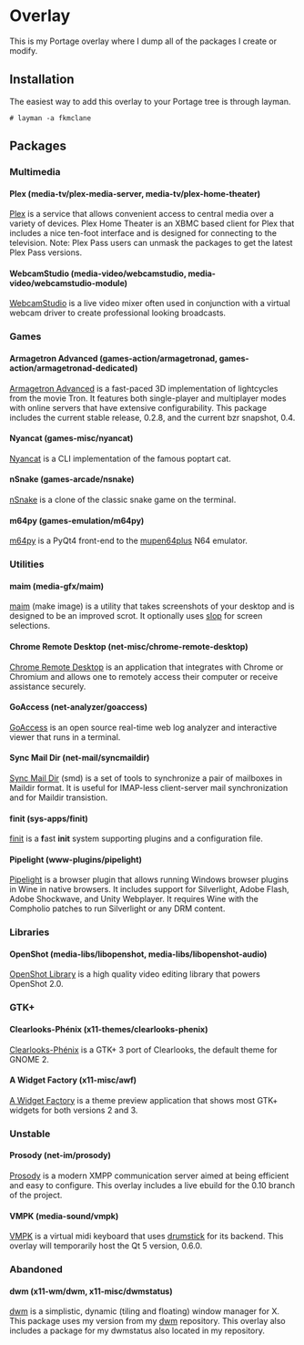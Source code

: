 Overlay
=======
This is my Portage overlay where I dump all of the packages I create or modify.

Installation
------------
The easiest way to add this overlay to your Portage tree is through layman.

```
# layman -a fkmclane
```

Packages
--------

### Multimedia

#### Plex (media-tv/plex-media-server, media-tv/plex-home-theater) ####
[Plex](http://plex.tv/) is a service that allows convenient access to central media over a variety of devices. Plex Home Theater is an XBMC based client for Plex that includes a nice ten-foot interface and is designed for connecting to the television. Note: Plex Pass users can unmask the packages to get the latest Plex Pass versions.

#### WebcamStudio (media-video/webcamstudio, media-video/webcamstudio-module) ####
[WebcamStudio](https://code.google.com/p/webcamstudio/) is a live video mixer often used in conjunction with a virtual webcam driver to create professional looking broadcasts.

### Games

#### Armagetron Advanced (games-action/armagetronad, games-action/armagetronad-dedicated) ####
[Armagetron Advanced](http://armagetronad.org/) is a fast-paced 3D implementation of lightcycles from the movie Tron. It features both single-player and multiplayer modes with online servers that have extensive configurability. This package includes the current stable release, 0.2.8, and the current bzr snapshot, 0.4.

#### Nyancat (games-misc/nyancat) ####
[Nyancat](https://github.com/klange/nyancat) is a CLI implementation of the famous poptart cat.

#### nSnake (games-arcade/nsnake) ####
[nSnake](https://github.com/alexdantas/nSnake) is a clone of the classic snake game on the terminal.

#### m64py (games-emulation/m64py) ####
[m64py](http://m64py.sourceforge.net/) is a PyQt4 front-end to the [mupen64plus](https://code.google.com/p/mupen64plus/) N64 emulator.

### Utilities

#### maim (media-gfx/maim) ####
[maim](https://github.com/naelstrof/maim) (make image) is a utility that takes screenshots of your desktop and is designed to be an improved scrot. It optionally uses [slop](https://github.com/naelstrof/slop) for screen selections.

#### Chrome Remote Desktop (net-misc/chrome-remote-desktop) ####
[Chrome Remote Desktop](http://chrome.google.com/remotedesktop) is an application that integrates with Chrome or Chromium and allows one to remotely access their computer or receive assistance securely.

#### GoAccess (net-analyzer/goaccess) ####
[GoAccess](http://goaccess.io/) is an open source real-time web log analyzer and interactive viewer that runs in a terminal.

#### Sync Mail Dir (net-mail/syncmaildir) ####
[Sync Mail Dir](http://syncmaildir.sourceforge.net/) (smd) is a set of tools to synchronize a pair of mailboxes in Maildir format. It is useful for IMAP-less client-server mail synchronization and for Maildir transistion.

#### finit (sys-apps/finit) ####
[finit](https://github.com/troglobit/finit) is a **f**ast **init** system supporting plugins and a configuration file.

#### Pipelight (www-plugins/pipelight) ####
[Pipelight](http://pipelight.net/) is a browser plugin that allows running Windows browser plugins in Wine in native browsers. It includes support for Silverlight, Adobe Flash, Adobe Shockwave, and Unity Webplayer. It requires Wine with the Compholio patches to run Silverlight or any DRM content.

### Libraries

#### OpenShot (media-libs/libopenshot, media-libs/libopenshot-audio) ####
[OpenShot Library](https://launchpad.net/libopenshot) is a high quality video editing library that powers OpenShot 2.0.

### GTK+

#### Clearlooks-Phénix (x11-themes/clearlooks-phenix) ####
[Clearlooks-Phénix](https://github.com/jpfleury/Clearlooks-Phenix) is a GTK+ 3 port of Clearlooks, the default theme for GNOME 2.

#### A Widget Factory (x11-misc/awf) ####
[A Widget Factory](https://github.com/valr/awf) is a theme preview application that shows most GTK+ widgets for both versions 2 and 3.

### Unstable

#### Prosody (net-im/prosody) ####
[Prosody](https://prosody.im/) is a modern XMPP communication server aimed at being efficient and easy to configure. This overlay includes a live ebuild for the 0.10 branch of the project.

#### VMPK (media-sound/vmpk) ####
[VMPK](http://vmpk.sourceforge.net/) is a virtual midi keyboard that uses [drumstick](http://drumstick.sourceforge.net/) for its backend. This overlay will temporarily host the Qt 5 version, 0.6.0.

### Abandoned

#### dwm (x11-wm/dwm, x11-misc/dwmstatus) ####
[dwm](http://dwm.suckless.org/) is a simplistic, dynamic (tiling and floating) window manager for X. This package uses my version from my [dwm](https://github.com/fkmclane/dwm) repository. This overlay also includes a package for my dwmstatus also located in my repository.
